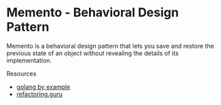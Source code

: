 # Memento - Behavioral Design Pattern

Memento is a behavioral design pattern that lets you save and restore the previous state of an object without revealing the details of its implementation.

Resources
- [golang by example](https://golangbyexample.com/memento-design-pattern-golang/)
- [refactoring.guru](https://refactoring.guru/design-patterns/memento)
